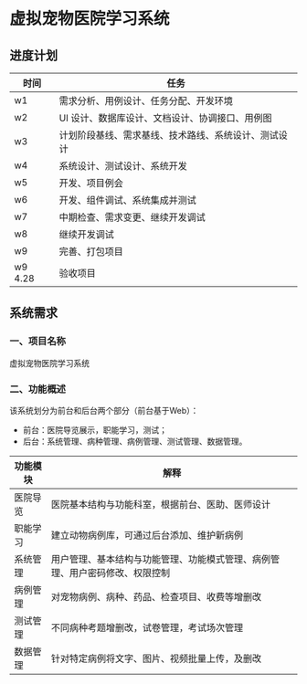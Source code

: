 # 虚拟宠物医院学习系统

## 进度计划
| 时间 | 任务 |
| ------ | ------ |
| w1 | 需求分析、用例设计、任务分配、开发环境 |
| w2 | UI 设计、数据库设计、文档设计、协调接口、用例图 |
| w3 | 计划阶段基线、需求基线、技术路线、系统设计、测试设计 |
| w4 | 系统设计、测试设计、系统开发 |
| w5 | 开发、项目例会 |
| w6 | 开发、组件调试、系统集成并测试 |
| w7 | 中期检查、需求变更、继续开发调试 |
| w8 | 继续开发调试 |
| w9 | 完善、打包项目 |
| w9 4.28 | 验收项目 |

## 系统需求

### 一、项目名称
虚拟宠物医院学习系统

### 二、功能概述
该系统划分为前台和后台两个部分（前台基于Web）：
- 前台：医院导览展示，职能学习，测试；
- 后台：系统管理、病种管理、病例管理、测试管理、数据管理。

| 功能模块 | 解释 |
| ------ | ------ |
| 医院导览 | 医院基本结构与功能科室，根据前台、医助、医师设计 |
| 职能学习 | 建立动物病例库，可通过后台添加、维护新病例 |
| 系统管理 | 用户管理、基本结构与功能管理、功能模式管理、病例管理、用户密码修改、权限控制 |
| 病例管理 | 对宠物病例、病种、药品、检查项目、收费等增删改 |
| 测试管理 | 不同病种考题增删改，试卷管理，考试场次管理 |
| 数据管理 | 针对特定病例将文字、图片、视频批量上传，及删改 |

